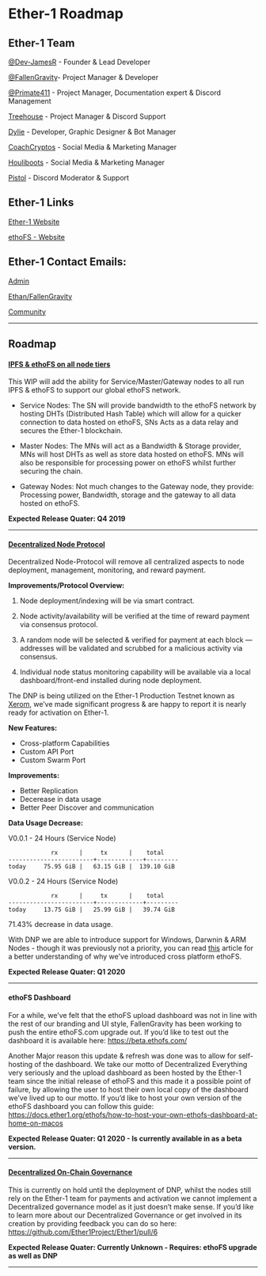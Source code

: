 # Ether-1 Roadmap

## Ether-1 Team

[@Dev-JamesR](https://github.com/Dev-JamesR) - Founder & Lead Developer

[@FallenGravity](https://github.com/fallengravity)- Project Manager & Developer

[@Primate411](https://github.com/Primate411) - Project Manager, Documentation expert & Discord Management 

[Treehouse](https://twitter.com/Cryptomark9) - Project Manager & Discord Support

[Dylie](https://github.com/dylie) - Developer, Graphic Designer & Bot Manager

[CoachCryptos](https://twitter.com/CoachCryptos) - Social Media & Marketing Manager

[Houliboots](https://twitter.com/Top5Global) - Social Media & Marketing Manager

[Pistol](https://twitter.com/pistolcrypt) - Discord Moderator & Support

## Ether-1 Links

[Ether-1 Website](https://ether1.org)

[ethoFS - Website](https://beta.ethofs.com)

## Ether-1 Contact Emails:

[Admin](mailto:admin@ether1.org)

[Ethan/FallenGravity](mailto:ethan@ether1.org)

[Community](mailto:community@ether1.org)

---

## Roadmap

#### [IPFS & ethoFS on all node tiers](https://github.com/Ether1Project/ether1-node-scripts/pull/4) 

This WIP will add the ability for Service/Master/Gateway nodes to all run IPFS & ethoFS to support our global ethoFS network.

- Service Nodes: The SN will provide bandwidth to the ethoFS network by hosting DHTs (Distributed Hash Table) which will allow for a quicker connection to data hosted on ethoFS, SNs Acts as a data relay and secures the Ether-1 blockchain.

- Master Nodes: The MNs will act as a Bandwidth & Storage provider, MNs will host DHTs as well as store data hosted on ethoFS. MNs will also be responsible for processing power on ethoFS whilst further securing the chain.

- Gateway Nodes: Not much changes to the Gateway node, they provide: Processing power, Bandwidth, storage and the gateway to all data hosted on ethoFS.

**Expected Release Quater: Q4 2019**

---

#### [Decentralized Node Protocol](https://github.com/Ether1Project/Ether1/pull/10)

Decentralized Node-Protocol will remove all centralized aspects to node deployment, management, monitoring, and reward payment.

**Improvements/Protocol Overview:**

1. Node deployment/indexing will be via smart contract.

2. Node activity/availability will be verified at the time of reward payment via consensus protocol.

3. A random node will be selected & verified for payment at each block — addresses will be validated and scrubbed for a malicious activity via consensus.

4. Individual node status monitoring capability will be available via a local dashboard/front-end installed during node deployment.

The DNP is being utilized on the Ether-1 Production Testnet known as [Xerom](https://xerom.org), we’ve made significant progress & are happy to report it is nearly ready for activation on Ether-1.

**New Features:**
- Cross-platform Capabilities
- Custom API Port
- Custom Swarm Port

**Improvements:**
- Better Replication 
- Decerease in data usage
- Better Peer Discover and communication 

**Data Usage Decrease:**

V0.0.1 - 24 Hours (Service Node)
```
            rx      |     tx      |    total    
------------------------+-------------+---------
today     75.95 GiB |   63.15 GiB |  139.10 GiB 
```

V0.0.2 - 24 Hours (Service Node)
```
            rx      |     tx      |    total    
------------------------+-------------+---------
today     13.75 GiB |   25.99 GiB |   39.74 GiB 
```

71.43% decrease in data usage.

With DNP we are able to introduce support for Windows, Darwnin & ARM Nodes - though it was previously not a priority, you can read [this](https://) article for a better understanding of why we've introduced cross platform ethoFS.

**Expected Release Quater: Q1 2020**

---

#### ethoFS Dashboard 

For a while, we’ve felt that the ethoFS upload dashboard was not in line with the rest of our branding and UI style, FallenGravity has been working to push the entire ethoFS.com upgrade out. If you’d like to test out the dashboard it is available here: https://beta.ethofs.com/

Another Major reason this update & refresh was done was to allow for self-hosting of the dashboard. We take our motto of Decentralized Everything very seriously and the upload dashboard as been hosted by the Ether-1 team since the initial release of ethoFS and this made it a possible point of failure, by allowing the user to host their own local copy of the dashboard we’ve lived up to our motto. If you’d like to host your own version of the ethoFS dashboard you can follow this guide: https://docs.ether1.org/ethofs/how-to-host-your-own-ethofs-dashboard-at-home-on-macos

**Expected Release Quater: Q1 2020 - Is currently available in as a beta version.**

---

#### [Decentralized On-Chain Governance](https://github.com/Ether1Project/Ether1/pull/6)

This is currently on hold until the deployment of DNP, whilst the nodes still rely on the Ether-1 team for payments and activation we cannot implement a Decentralized governance model as it just doesn’t make sense. If you’d like to learn more about our Decentralized Governance or get involved in its creation by providing feedback you can do so here: https://github.com/Ether1Project/Ether1/pull/6

**Expected Release Quater: Currently Unknown - Requires: ethoFS upgrade as well as DNP**

---
